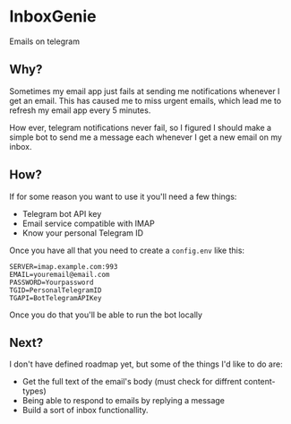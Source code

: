 # InboxGenie
Emails on telegram

## Why? 

Sometimes my email app just fails at sending me notifications whenever I get an email. This
has caused me to miss urgent emails, which lead me to refresh my email app every 5 minutes. 

How ever, telegram notifications never fail, so I figured I should make a simple bot to send me
a message each whenever I get a new email on my inbox. 

## How? 

If for some reason you want to use it you'll need a few things: 

- Telegram bot API key
- Email service compatible with IMAP 
- Know your personal Telegram ID

Once you have all that you need to create a `config.env` like this: 

``` 
SERVER=imap.example.com:993
EMAIL=youremail@email.com
PASSWORD=Yourpassword
TGID=PersonalTelegramID
TGAPI=BotTelegramAPIKey
```

Once you do that you'll be able to run the bot locally

## Next?

I don't have defined roadmap yet, but some of the things I'd like to do are: 
- Get the full text of the email's body (must check for diffrent content-types)
- Being able to respond to emails by replying a message
- Build a sort of inbox functionallity. 

